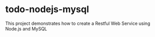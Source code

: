# todo-nodejs-mysql
This project demonstrates how to create a Restful Web Service using Node.js and MySQL
